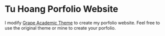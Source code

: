 # Tu Hoang Porfolio Website

I modify [Grape Academic Theme](https://github.com/chrjabs/Grape-Academic-Theme) to create my porfolio website. Feel free to use the original theme or mine to create your porfolio.
